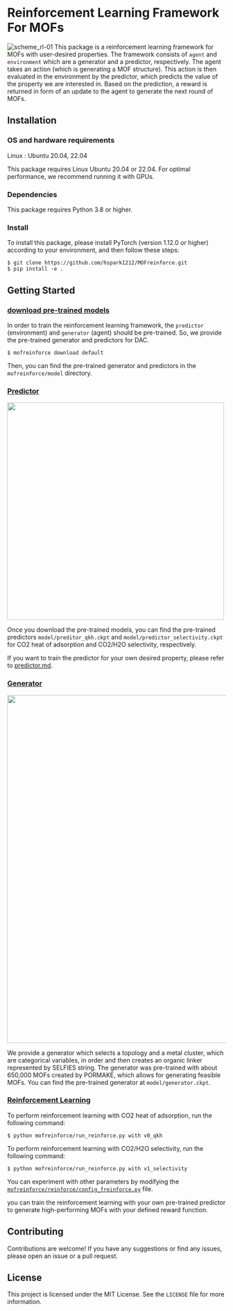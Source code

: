 # Reinforcement Learning Framework For MOFs
![scheme_rl-01](https://user-images.githubusercontent.com/64190846/218362539-740997c9-d198-4e0a-89e0-3277c5b45a51.jpg)
This package is a reinforcement learning framework for MOFs with user-desired properties. 
The framework consists of `agent` and `environment` which are a generator and a predictor, respectively.
The agent takes an action (which is generating a MOF structure). 
This action is then evaluated in the environment by the predictor, which predicts the value of the property we are interested in. 
Based on the prediction, a reward is returned in form of an update to the agent to generate the next round of MOFs.

## Installation

### OS and hardware requirements

Linux : Ubuntu 20.04, 22.04

This package requires Linux Ubuntu 20.04 or 22.04. For optimal performance, we recommend running it with GPUs.

### Dependencies
This package requires Python 3.8 or higher.


### Install
To install this package, please install PyTorch (version 1.12.0 or higher) according to your environment, and then follow these steps:
```
$ git clone https://github.com/hspark1212/MOFreinforce.git
$ pip install -e .
```

## Getting Started

### [download pre-trained models]()

In order to train the reinforcement learning framework, the `predictor` (environment) and `generator` (agent) should be pre-trained.
So, we provide the pre-trained generator and predictors for DAC.

```angular2html
$ mofreinforce download default
```
Then, you can find the pre-trained generator and predictors in the `mofreinforce/model` directory.

### [Predictor](https://github.com/hspark1212/MOFreinforce/blob/master/README.md)
<p align="left">
  <img src="https://user-images.githubusercontent.com/64190846/218362135-275e50d4-5a1b-4c5d-b8f3-3434193a3de9.jpg" width="500")
</p>

Once you download the pre-trained models, you can find the pre-trained predictors `model/preditor_qkh.ckpt` and `model/predictor_selectivity.ckpt` for CO2 heat of adsorption and CO2/H2O selectivity, respectively.

If you want to train the predictor for your own desired property, please refer to [predictor.md](https://github.com/hspark1212/MOFreinforce/blob/master/predictor.md).

### [Generator](https://github.com/hspark1212/MOFreinforce/blob/master/README.md)
<p align="left">
  <img src="https://user-images.githubusercontent.com/64190846/218362193-5540b285-d622-4698-8be9-f2bd789da264.jpg" width="800")
</p>

We provide a generator which selects a topology and a metal cluster, which are categorical variables, in order and then creates an organic linker represented by SELFIES string.
The generator was pre-trained with about 650,000 MOFs created by PORMAKE, which allows for generating feasible MOFs.
You can find the pre-trained generator at `model/generator.ckpt`.

### [Reinforcement Learning](https://github.com/hspark1212/MOFreinforce/blob/master/README.md)
To perform reinforcement learning with CO2 heat of adsorption, run the following command:
```angular2html
$ python mofreinforce/run_reinforce.py with v0_qkh
```

To perform reinforcement learning with CO2/H2O selectivity, run the following command:
```angular2html
$ python mofreinforce/run_reinforce.py with v1_selectivity
```

You can experiment with other parameters by modifying the [`mofreinforce/reinforce/config_freinforce.py`](https://github.com/hspark1212/MOFreinforce/blob/master/mofreinforce/reinforce/config_reinforce.py) file.

you can train the reinforcement learning with your own pre-trained predictor to generate high-performing MOFs with your defined reward function.

## Contributing

Contributions are welcome! If you have any suggestions or find any issues, please open an issue or a pull request.

## License

This project is licensed under the MIT License. See the `LICENSE` file for more information.